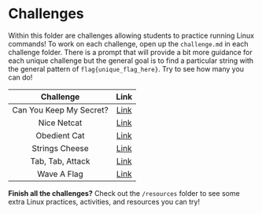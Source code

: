 # Challenges
Within this folder are challenges allowing students to practice running Linux commands! To work on each challenge, open up the ```challenge.md``` in each challenge folder. There is a prompt that will provide a bit more guidance for each unique challenge but the general goal is to find a particular string with the general pattern of ```flag{unique_flag_here}```. Try to see how many you can do!

| Challenge | Link |
| :-------: | :----: |
| Can You Keep My Secret? | [Link](./can-you-keep-my-secret/challenge.md) |
| Nice Netcat | [Link](./nice-netcat/challenge.md) |
| Obedient Cat | [Link](./obedient-cat/challenge.md) |
| Strings Cheese | [Link](./strings-cheese/challenge.md) |
| Tab, Tab, Attack | [Link](./tab-tab-attack/challenge.md) |
| Wave A Flag | [Link](./wave-a-flag/challenge.md) |

**Finish all the challenges?**
Check out the ```/resources``` folder to see some extra Linux practices, activities, and resources you can try!


